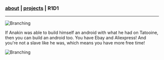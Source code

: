 ### [about](https://abradaric.me)   |   [projects](https://abradaric.me/projects) | R1D1
* * *
![Branching](https://i.imgur.com/7kfFT6e.png)

If Anakin was able to build himself an android with what he had on Tatooine, then you can build an android too. You have Ebay and Aliexpress! And you're not a slave like he was, which means you have more free time!

![Branching](https://i.imgur.com/N64HE4l.png)
